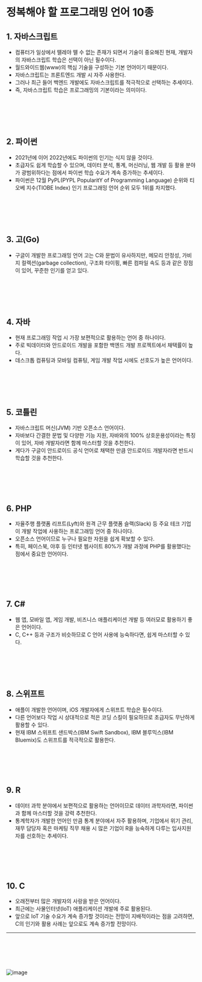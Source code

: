 # 정복해야 할 프로그래밍 언어 10종
## 1. 자바스크립트
- 컴퓨터가 일상에서 뗄레야 뗄 수 없는 존재가 되면서 기술이 중요해진 현재, 개발자의 자바스크립트 학습은 선택이 아닌 필수이다.
- 월드와이드웹(www)의 핵심 기술을 구성하는 기본 언어이기 때문이다. 
- 자바스크립트는 프론트엔드 개발 시 자주 사용한다. 
- 그러나 최근 들어 백엔드 개발에도 자바스크립트를 적극적으로 선택하는 추세이다. 
- 즉, 자바스크립트 학습은 프로그래밍의 기본이라는 의미이다.

<br/><br/><br/><br/>

## 2. 파이썬
- 2021년에 이어 2022년에도 파이썬의 인기는 식지 않을 것이다. 
- 초급자도 쉽게 학습할 수 있으며, 데이터 분석, 통계, 머신러닝, 웹 개발 등 활용 분야가 광범위하다는 점에서 파이썬 학습 수요가 계속 증가하는 추세이다. 
- 파이썬은 12월 PyPL(PYPL PopularitY of Programming Language) 순위와 티오베 지수(TIOBE Index) 인기 프로그래밍 언어 순위 모두 1위를 차지했다.

<br/><br/><br/><br/>

## 3. 고(Go)
- 구글이 개발한 프로그래밍 언어 고는 C와 문법이 유사하지만, 메모리 안정성, 가비지 컬렉션(garbage collection), 구조화 타이핑, 빠른 컴파일 속도 등과 같은 장점이 있어, 꾸준한 인기를 얻고 있다. 

<br/><br/><br/><br/>

## 4. 자바
- 현재 프로그래밍 작업 시 가장 보편적으로 활용하는 언어 중 하나이다. 
- 주로 빅데이터와 안드로이드 개발을 포함한 백엔드 개발 프로젝트에서 채택률이 높다. 
- 데스크톱 컴퓨팅과 모바일 컴퓨팅, 게임 개발 작업 시에도 선호도가 높은 언어이다.

<br/><br/><br/><br/>

## 5. 코틀린
- 자바스크립트 머신(JVM) 기반 오픈소스 언어이다. 
- 자바보다 간결한 문법 및 다양한 기능 지원, 자바와의 100% 상호운용성이라는 특징이 있어, 자바 개발자라면 함께 마스터할 것을 추천한다. 
- 게다가 구글이 안드로이드 공식 언어로 채택한 만큼 안드로이드 개발자라면 반드시 학습할 것을 추천한다.

<br/><br/><br/><br/>

## 6. PHP
- 자율주행 플랫폼 리프트(Lyft)와 원격 근무 플랫폼 슬랙(Slack) 등 주요 테크 기업이 개발 작업에 사용하는 프로그래밍 언어 중 하나이다. 
- 오픈소스 언어이므로 누구나 필요한 자원을 쉽게 확보할 수 있다. 
- 특히, 페이스북, 야후 등 인터넷 웹사이트 80%가 개발 과정에 PHP를 활용했다는 점에서 중요한 언어이다.

<br/><br/><br/><br/>

## 7. C#
- 웹 앱, 모바일 앱, 게임 개발, 비즈니스 애플리케이션 개발 등 여러모로 활용하기 좋은 언어이다. 
- C, C++ 등과 구조가 비슷하므로 C 언어 사용에 능숙하다면, 쉽게 마스터할 수 있다. 

<br/><br/><br/><br/>

## 8. 스위프트
- 애플이 개발한 언어이며, iOS 개발자에게 스위프트 학습은 필수이다. 
- 다른 언어보다 작업 시 상대적으로 적은 코딩 스킬이 필요하므로 초급자도 무난하게 활용할 수 있다. 
- 현재 IBM 스위프트 샌드박스(IBM Swift Sandbox), IBM 블루믹스(IBM Bluemix)도 스위프트를 적극적으로 활용한다.

<br/><br/><br/><br/>

## 9. R
- 데이터 과학 분야에서 보편적으로 활용하는 언어이므로 데이터 과학자라면, 파이썬과 함께 마스터할 것을 강력 추천한다. 
- 통계학자가 개발한 언어인 만큼 통계 분야에서 자주 활용하며, 기업에서 위기 관리, 재무 담당자 혹은 마케팅 직무 채용 시 많은 기업이 R을 능숙하게 다루는 입사지원자를 선호하는 추세이다.

<br/><br/><br/><br/>

## 10. C
- 오래전부터 많은 개발자의 사랑을 받은 언어이다. 
- 최근에는 사물인터넷(IoT) 애플리케이션 개발에 주로 활용된다.
- 앞으로 IoT 기술 수요가 계속 증가할 것이라는 전망이 지배적이라는 점을 고려하면, C의 인기와 활용 사례는 앞으로도 계속 증가할 전망이다.

---

<br/><br/><br/><br/>

![image](https://user-images.githubusercontent.com/61584142/171330799-e726cb51-9476-4352-886a-a674292f7e55.png)
